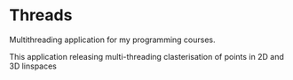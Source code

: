 # Threads
Multithreading application for my programming courses.

This application releasing multi-threading clasterisation of points in 2D and 3D linspaces
